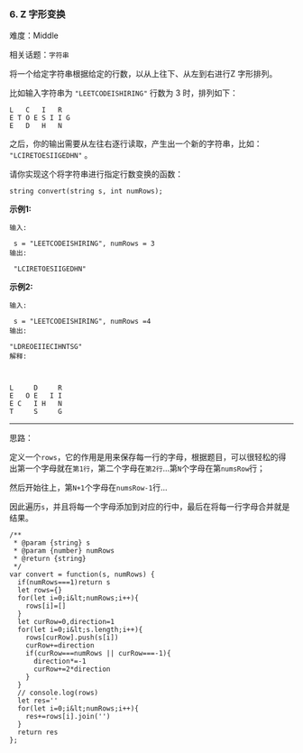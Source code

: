 ### 6. Z 字形变换

难度：Middle

相关话题：`字符串`

将一个给定字符串根据给定的行数，以从上往下、从左到右进行Z 字形排列。



比如输入字符串为  `"LEETCODEISHIRING"` 行数为 3 时，排列如下：





```
L   C   I   R
E T O E S I I G
E   D   H   N

```

之后，你的输出需要从左往右逐行读取，产生出一个新的字符串，比如： `"LCIRETOESIIGEDHN"` 。



请你实现这个将字符串进行指定行数变换的函数：





```
string convert(string s, int numRows);
```

 **示例1:** 





```
输入:

 s = "LEETCODEISHIRING", numRows = 3
输出:

 "LCIRETOESIIGEDHN"

```

 **示例2:** 





```
输入:

 s = "LEETCODEISHIRING", numRows =4
输出:

"LDREOEIIECIHNTSG"
解释:



L     D     R
E   O E   I I
E C   I H   N
T     S     G
```


-----

思路：

定义一个`rows`，它的作用是用来保存每一行的字母，根据题目，可以很轻松的得出第一个字母就在`第1行`，第二个字母在`第2行`...第`N`个字母在第`numsRow`行；

然后开始往上，第`N+1`个字母在`numsRow-1`行...

因此遍历`s`，并且将每一个字母添加到对应的行中，最后在将每一行字母合并就是结果。


```
/**
 * @param {string} s
 * @param {number} numRows
 * @return {string}
 */
var convert = function(s, numRows) {
  if(numRows===1)return s
  let rows={}
  for(let i=0;i&lt;numRows;i++){
    rows[i]=[]
  }
  let curRow=0,direction=1
  for(let i=0;i&lt;s.length;i++){
    rows[curRow].push(s[i])
    curRow+=direction
    if(curRow===numRows || curRow===-1){
      direction*=-1
      curRow+=2*direction
    }
  }
  // console.log(rows)
  let res=''
  for(let i=0;i&lt;numRows;i++){
    res+=rows[i].join('')
  }
  return res
};



```
